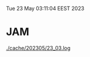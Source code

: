 Tue 23 May 03:11:04 EEST 2023
# JAM
<a href='./cache/202305/23_03.log'>./cache/202305/23_03.log</a>
